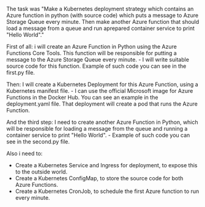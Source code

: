 The task was "Make a Kubernetes deployment strategy which contains an Azure function in python (with source code) which puts a message to Azure Storage Queue every minute.
Then make another Azure function that should load a message from a queue and run aprepared container service to print "Hello World"."

First of all:
  i will create an Azure Function in Python using the Azure Functions Core Tools. 
  This function will be responsible for putting a message to the Azure Storage Queue every minute.
    - I will write suitable source code for this function. 
  Example of such code you can see in the first.py file.
  
Then:
  I will create a Kubernetes Deployment for this Azure Function, using a Kubernetes manifest file. 
    - I can use the official Microsoft image for Azure Functions in the Docker Hub.
  You can see an example in the deployment.yaml file. That deployment will create a pod that runs the Azure Function.
  
And the third step:
  I need to create another Azure Function in Python, which will be responsible for loading a message from the queue and running a container service to print "Hello World".
    - Example of such code you can see in the second.py file.

Also i need to:
 - Create a Kubernetes Service and Ingress for deployment, to expose this to the outside world.
 - Create a Kubernetes ConfigMap, to store the source code for both Azure Functions.
 - Create a Kubernetes CronJob, to schedule the first Azure function to run every minute.
